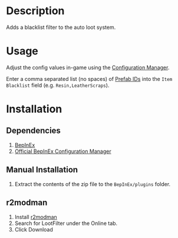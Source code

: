 # Description
Adds a blacklist filter to the auto loot system.

# Usage
Adjust the config values in-game using
the [Configuration Manager](https://valheim.thunderstore.io/package/Azumatt/Official_BepInEx_ConfigurationManager/).

Enter a comma separated list (no spaces) of [Prefab IDs](https://valheim-modding.github.io/Jotunn/data/prefabs/prefab-list.html) into the `Item Blacklist` field (e.g. `Resin,LeatherScraps`).

# Installation
## Dependencies
1. [BepInEx](https://thunderstore.io/c/valheim/p/denikson/BepInExPack_Valheim/)
2. [Official BepInEx Configuration Manager](https://valheim.thunderstore.io/package/Azumatt/Official_BepInEx_ConfigurationManager/)

## Manual Installation
1. Extract the contents of the zip file to the `BepInEx/plugins` folder.

## r2modman
1. Install [r2modman](https://valheim.thunderstore.io/package/ebkr/r2modman/)
2. Search for LootFilter under the Online tab.
3. Click Download
